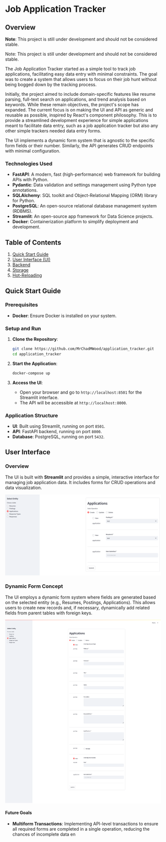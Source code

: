 # Job Application Tracker

## Overview

**Note**: This project is still under development and should not be considered stable.

Note: This project is still under development and should not be considered stable.

The Job Application Tracker started as a simple tool to track job applications, facilitating easy data entry with minimal constraints. The goal was to create a system that allows users to focus on their job hunt without being bogged down by the tracking process.

Initially, the project aimed to include domain-specific features like resume parsing, full-text search on applications, and trend analysis based on keywords. While these remain objectives, the project's scope has expanded. The current focus is on making the UI and API as generic and reusable as possible, inspired by React's component philosophy. This is to provide a streamlined development experience for simple applications meant to facilitate data entry, such as a job application tracker but also any other simple trackers needed data entry forms.

The UI implements a dynamic form system that is agnostic to the specific form fields or their number. Similarly, the API generates CRUD endpoints with minimal configuration.

### Technologies Used

- **FastAPI**: A modern, fast (high-performance) web framework for building APIs with Python.
- **Pydantic**: Data validation and settings management using Python type annotations.
- **SQLAlchemy**: SQL toolkit and Object-Relational Mapping (ORM) library for Python.
- **PostgreSQL**: An open-source relational database management system (RDBMS).
- **Streamlit**: An open-source app framework for Data Science projects.
- **Docker**: Containerization platform to simplify deployment and development.

## Table of Contents

1. [Quick Start Guide](#quick-start-guide)
2. [User Interface (UI)](#user-interface)
3. [Backend](#backend)
4. [Storage](#storage)
5. [Hot-Reloading](#hot-reloading)

## Quick Start Guide

### Prerequisites

- **Docker**: Ensure Docker is installed on your system.

### Setup and Run

1. **Clone the Repository**:
   ```bash
   git clone https://github.com/MrChadMWood/application_tracker.git
   cd application_tracker
   ```

2. **Start the Application**:
   ```bash
   docker-compose up
   ```

3. **Access the UI**:
   - Open your browser and go to `http://localhost:8501` for the Streamlit interface.
   - The API will be accessible at `http://localhost:8000`.

### Application Structure

- **UI**: Built using Streamlit, running on port `8501`.
- **API**: FastAPI backend, running on port `8000`.
- **Database**: PostgreSQL, running on port `5432`.

## User Interface

### Overview

The UI is built with **Streamlit** and provides a simple, interactive interface for managing job application data. It includes forms for CRUD operations and data visualization.

![Applications Form Basic](docs/images/applications-create-flat-2024_08_29T10_39_27.png?raw=true)

### Dynamic Form Concept

The UI employs a dynamic form system where fields are generated based on the selected entity (e.g., Resumes, Postings, Applications). This allows users to create new records and, if necessary, dynamically add related fields from parent tables with foreign keys.

![Applications Form Expanded](docs/images/applications-create-expanded-all-2024_08_29T10_39_27.png?raw=true)

#### Future Goals

- **Multiform Transactions**: Implementing API-level transactions to ensure all required forms are completed in a single operation, reducing the chances of incomplete data en